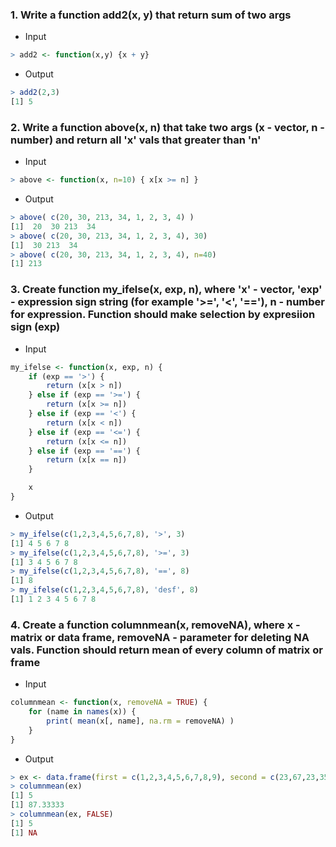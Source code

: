 ### 1. Write a function add2(x, y) that return sum of two args

* Input
```R
> add2 <- function(x,y) {x + y}
```
* Output
```R
> add2(2,3)
[1] 5
```

### 2. Write a function above(x, n) that take two args (x - vector, n - number) and return all 'x' vals that greater than 'n'

* Input
```R
> above <- function(x, n=10) { x[x >= n] }
```
* Output
```R
> above( c(20, 30, 213, 34, 1, 2, 3, 4) )
[1]  20  30 213  34
> above( c(20, 30, 213, 34, 1, 2, 3, 4), 30)
[1]  30 213  34
> above( c(20, 30, 213, 34, 1, 2, 3, 4), n=40)
[1] 213
```

### 3. Create function my_ifelse(x, exp, n), where 'x' - vector, 'exp' - expression sign string (for example '>=', '<', '=='), n - number for expression. Function should make selection by expresiion sign (exp)

* Input
```R
my_ifelse <- function(x, exp, n) {
	if (exp == '>') {
		return (x[x > n])
	} else if (exp == '>=') {
		return (x[x >= n])
	} else if (exp == '<') {
		return (x[x < n])
	} else if (exp == '<=') {
		return (x[x <= n])
	} else if (exp == '==') {
		return (x[x == n])
	}

	x
}
```
* Output
```R
> my_ifelse(c(1,2,3,4,5,6,7,8), '>', 3)
[1] 4 5 6 7 8
> my_ifelse(c(1,2,3,4,5,6,7,8), '>=', 3)
[1] 3 4 5 6 7 8
> my_ifelse(c(1,2,3,4,5,6,7,8), '==', 8)
[1] 8
> my_ifelse(c(1,2,3,4,5,6,7,8), 'desf', 8)
[1] 1 2 3 4 5 6 7 8
```

### 4. Create a function columnmean(x, removeNA), where x - matrix or data frame, removeNA - parameter for deleting NA vals. Function should return mean of every column of matrix or frame

* Input
```R
columnmean <- function(x, removeNA = TRUE) {
	for (name in names(x)) {
		print( mean(x[, name], na.rm = removeNA) )
	}
}
```

* Output
```R
> ex <- data.frame(first = c(1,2,3,4,5,6,7,8,9), second = c(23,67,23,354,23,NA,34,NA, NA))
> columnmean(ex)
[1] 5
[1] 87.33333
> columnmean(ex, FALSE)
[1] 5
[1] NA
```
